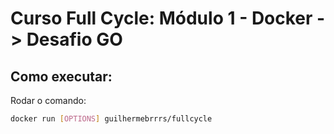 # Curso Full Cycle: Módulo 1 - Docker -> Desafio GO

## Como executar:

Rodar o comando:

```bash
docker run [OPTIONS] guilhermebrrrs/fullcycle
```
